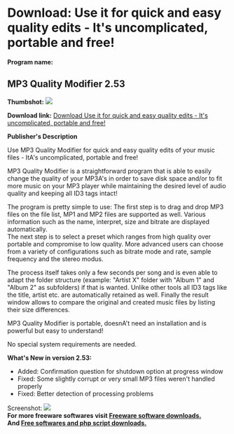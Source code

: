 # Download: Use it for quick and easy quality edits - It's uncomplicated, portable and free!

**Program name:**

## MP3 Quality Modifier 2.53

  
**Thumbshot:** ![](http://www.freewarefiles.com/screenshot/mp3qualmodif2_md.jpg)   
  
**Download link:** [Download Use it for quick and easy quality edits - It's uncomplicated, portable and free!](http://freesoftwares.boysofts.com/MP3-Quality-Modifier_program_50137.html)  
  


**Publisher's Description**  
  


Use MP3 Quality Modifier for quick and easy quality edits of your music files - ItA's uncomplicated, portable and free! 

MP3 Quality Modifier is a straightforward program that is able to easily change the quality of your MP3A's in order to save disk space and/or to fit more music on your MP3 player while maintaining the desired level of audio quality and keeping all ID3 tags intact! 

The program is pretty simple to use: The first step is to drag and drop MP3 files on the file list, MP1 and MP2 files are supported as well. Various information such as the name, interpret, size and bitrate are displayed automatically.  
The next step is to select a preset which ranges from high quality over portable and compromise to low quality. More advanced users can choose from a variety of configurations such as bitrate mode and rate, sample frequency and the stereo modus. 

The process itself takes only a few seconds per song and is even able to adapt the folder structure (example: "Artist X" folder with "Album 1" and "Album 2" as subfolders) if that is wanted. Unlike other tools all ID3 tags like the title, artist etc. are automatically retained as well. Finally the result window allows to compare the original and created music files by listing their size differences.

MP3 Quality Modifier is portable, doesnA't need an installation and is powerful but easy to understand!

No special system requirements are needed.

**What's New in version 2.53:**

  * Added: Confirmation question for shutdown option at progress window 
  * Fixed: Some slightly corrupt or very small MP3 files weren't handled properly 
  * Fixed: Better detection of processing problems 

  
  
Screenshot: ![](http://www.freewarefiles.com/screenshot/mp3qualmodif2.jpg)   
**For more freeware softwares visit [Freeware software downloads.](http://freesoftwares.boysofts.com/)**   
**And [Free softwares and php script downloads.](http://www.boysofts.com/)**
